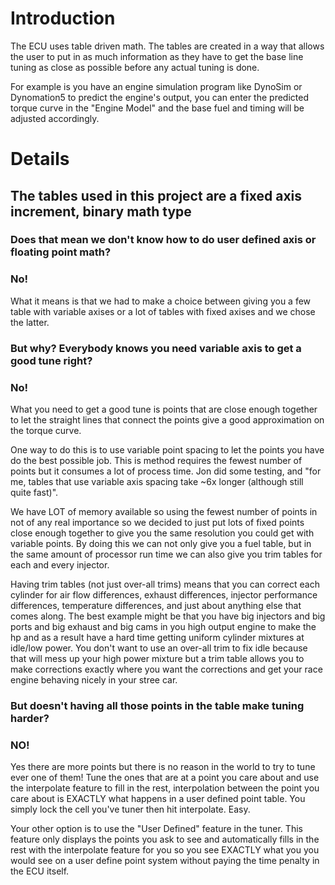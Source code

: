 # Introduction #
The ECU uses table driven math.  The tables are created in a way that allows the user to put in as much information as they have to get the base line tuning as close as possible before any actual tuning is done.

For example is you have an engine simulation program like DynoSim or Dynomation5 to predict the engine's output, you can enter the predicted torque curve in the "Engine Model" and the base fuel and timing will be adjusted accordingly.




# Details #

## The tables used in this project are a fixed axis increment, binary math type ##

### Does that mean we don't know how to do user defined axis or floating point math? ###
### No! ###

What it means is that we had to make a choice between giving you a few table with variable axises or a lot of tables with fixed axises and we chose the latter.

### But why?  Everybody knows you need variable axis to get a good tune right? ###
### No! ###

What you need to get a good tune is points that are close enough together to let the straight lines that connect the points give a good approximation on the torque curve.

One way to do this is to use variable point spacing to let the points you have do the best possible job.  This is method requires the fewest number of points but it consumes a lot of process time.  Jon did some testing, and "for me, tables that use variable axis spacing take
~6x longer (although still quite fast)".

We have LOT of memory available so using the fewest number of points in not of any real importance so we decided to just put lots of fixed points close enough together to give you  the same resolution you could get with variable points.  By doing this we can not only give you a fuel table, but in the same amount of processor run time we can also give you  trim tables for each and every injector.

Having trim tables (not just over-all trims) means that you can correct each cylinder for air flow differences, exhaust differences, injector performance differences, temperature differences, and just about anything else that comes along.  The best example might be that you have big injectors and big ports and big exhaust and big cams in you high output engine to make the hp and as a result have a hard time getting uniform cylinder mixtures at idle/low power.  You don't want to use an over-all trim to fix idle because that will mess up your high power mixture but a trim table allows you to make corrections exactly where you want the corrections and get your race engine behaving nicely in your stree car.


### But doesn't having all those points in the table make tuning harder? ###
### NO! ###

Yes there are more points but there is no reason in the world to try to tune ever one of them!  Tune the ones that are at a point you care about and use the interpolate feature to fill in the rest, interpolation between the point you care about is EXACTLY what happens in a user defined point table.  You simply lock the cell you've tuner then hit interpolate. Easy.

Your other option is to use the "User Defined" feature in the tuner.  This feature only displays the points you ask to see and automatically fills in the rest with the interpolate feature for you so you see EXACTLY what you you would see on a user define point system without paying the time penalty in the ECU itself.